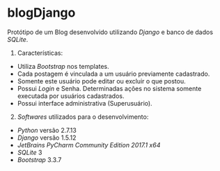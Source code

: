 # blogDjango

Protótipo de um Blog desenvolvido utilizando *Django* e banco de dados *SQLite*.

1. Características:
- Utiliza *Bootstrap* nos templates.
- Cada postagem é vinculada a um usuário previamente cadastrado.
- Somente este usuário pode editar ou excluir o que postou.
- Possui *Login* e Senha. Determinadas ações no sistema somente executada por usuários cadastrados.
- Possui interface administrativa (Superusuário).

2. *Softwares* utilizados para o desenvolvimento:	
- *Python* versão 2.7.13
- *Django* versão 1.5.12 
- *JetBrains PyCharm Community Edition 2017.1 x64*
- *SQLite* 3
- *Bootstrap* 3.3.7
